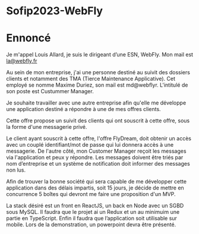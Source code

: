 # Sofip2023-WebFly

# Ennoncé 

Je m'appel Louis Allard, je suis le dirigeant d’une ESN, WebFly. Mon mail est la@webfly.fr

Au sein de mon entreprise, j'ai une personne destiné au suivit des dossiers clients et notamment des TMA (Tierce Maintenance Applicative). Cet employé se nomme Maxime Duriez, son mail est md@webflyr.  L'intitulé de son poste est Custummer Manager.

Je souhaite travailler avec une autre entreprise afin qu'elle me développe une application destiné a répondre à une de mes offres clients.

Cette offre propose un suivit des clients qui ont souscrit à cette offre, sous la forme d'une messagerie privé. 

Le client ayant souscrit à cette offre, l'offre FlyDream, doit obtenir un accès avec un couplé identifiant/mot de passe qui lui donnera accès à une messagerie. De l'autre côté,  mon Customer Manager reçoit les messages via l'application et peux y répondre.  Les messages doivent être triés par nom d’entreprise et un système de notification doit informer des messages non lus. 

Afin de trouver la bonne société qui sera capable de me développer cette application dans des délais impartis, soit 15 jours, je décide de mettre en concurrence 5 boîtes qui devront me faire une proposition d'un MVP.

La stack désiré est un front en ReactJS, un back en Node avec un SGBD sous MySQL. Il faudra que le projet ai un Redux et un au minimuim une partie en TypeScript. Enfin il faudra que l’application soit utilisable sur mobile.
Lors de la demonstration, un powerpoint devra être présenté.

